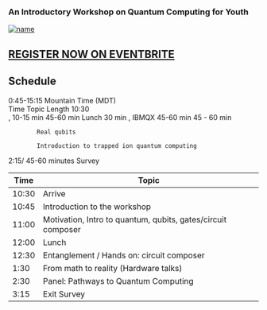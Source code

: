 ### An Introductory Workshop on Quantum Computing for Youth

[![name](https://user-images.githubusercontent.com/26526271/135924174-384e4c09-8b67-4ba1-a3ea-071d0d93709c.png)](https://bit.ly/3ifwhlG)

## [REGISTER NOW ON EVENTBRITE](https://bit.ly/3ifwhlG)

## Schedule
0:45-15:15 Mountain Time (MDT)	
Time	Topic	Length
10:30		
, 	10-15 min
	45-60 min
Lunch	30 min
	, IBMQX	45-60 min
		45 - 60 min

	        Real qubits	

	        Introduction to trapped ion quantum computing
	
2:15/		45-60 minutes
	Survey	

| Time        | Topic                                                         |
| ----------- | ------------------------------------------------------------- |
| 10:30       | Arrive                                                        |
| 10:45       | Introduction to the workshop                                  |
| 11:00	      | Motivation, Intro to quantum, qubits, gates/circuit composer  |
| 12:00       | Lunch                                                         |
| 12:30       | Entanglement / Hands on: circuit composer                      |
| 1:30        | From math to reality (Hardware talks)                         |
| 2:30        | Panel: Pathways to Quantum Computing                          |
| 3:15        | Exit Survey                                                   |
